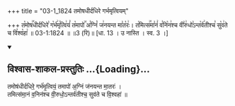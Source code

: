 +++
title = "03-1_1824 तमोषधीर्दधिरे गर्भमृत्वियम्"

+++
त꣡मोष꣢꣯धीर्दधिरे꣣ ग꣡र्भ꣢मृ꣣त्वि꣢यं꣣ त꣡मापो꣢꣯ अ꣣ग्निं꣡ ज꣢नयन्त मा꣣त꣡रः꣢। त꣡मित्स꣢꣯मा꣣नं꣢ व꣣नि꣡न꣢श्च वी꣣रु꣢धो꣣ऽन्त꣡र्व꣢तीश्च꣣ सु꣡व꣢ते च वि꣣श्व꣡हा꣢ ॥ 03-1:1824 ॥ ॥3 (रि)॥ [धा. 13 । उ नास्ति । स्व. 3 ।]

<div class="js_include" newlevelforh1="2" title="विश्वास-शाकल-प्रस्तुतिः" unfilled url="/vedAH_Rk/shAkalam/saMhitA/vishvAsa-prastutiH/10/091/06_tamoShadhIrdadhire_garbhamRtviyaM.md">
<details open><summary><h2>विश्वास-शाकल-प्रस्तुतिः ...{Loading}...</h2></summary>


तमोष॑धीर्दधिरे॒ गर्भ॑मृ॒त्वियं॒ तमापो॑ अ॒ग्निं ज॑नयन्त मा॒तरः॑ ।  
तमित्स॑मा॒नं व॒निन॑श्च वी॒रुधो॒ऽन्तर्व॑तीश्च॒ सुव॑ते च वि॒श्वहा॑ ॥

</details>
</div>